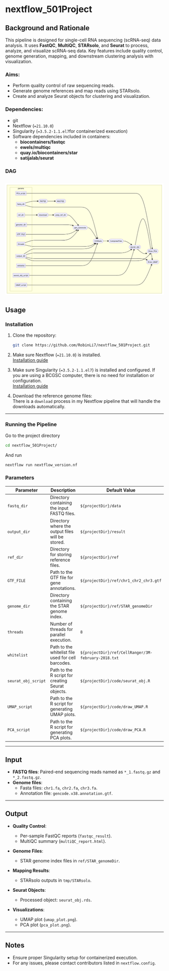 # nextflow_501Project

## Background and Rationale

This pipeline is designed for single-cell RNA sequencing (scRNA-seq) data analysis. It uses **FastQC**, **MultiQC**, **STARsolo**, and **Seurat** to process, analyze, and visualize scRNA-seq data. Key features include quality control, genome generation, mapping, and downstream clustering analysis with visualization.

### Aims:
- Perform quality control of raw sequencing reads.
- Generate genome references and map reads using STARsolo.
- Create and analyze Seurat objects for clustering and visualization.

### Dependencies:
- git
- Nextflow (`=21.10.0`)
- Singularity (`=3.5.2-1.1.el7`for containerized execution)
- Software dependencies included in containers:
  - **biocontainers/fastqc**
  - **ewels/multiqc**
  - **quay.io/biocontainers/star**
  - **satijalab/seurat**

### DAG
![DAG](DAG.png)
---

## Usage

### Installation

1. Clone the repository:
   ```bash
   git clone https://github.com/RobinLi7/nextflow_501Project.git
   ```
   
2. Make sure Nextflow (`=21.10.0`) is installed.\
   [Installation guide](https://www.nextflow.io/docs/latest/install.html)

4. Make sure Singularity (`=3.5.2-1.1.el7`) is installed and configured. If you are using a BCGSC computer, there is no need for installation or configuration.\
   [Installation guide](https://docs.sylabs.io/guides/3.0/user-guide/installation.html)
   
6. Download the reference genome files:\
   There is a `download` process in my Nextflow pipeline that will handle the downloads automatically.

---

### Running the Pipeline
Go to the project directory
```bash
cd nextflow_501Project/
```
And run
```bash
nextflow run nextflow_version.nf 
```

### Parameters

| Parameter            | Description                                               | Default Value                              |
|-----------------------|-----------------------------------------------------------|-------------------------------------------|
| `fastq_dir`          | Directory containing the input FASTQ files.                | `${projectDir}/data`                      |
| `output_dir`         | Directory where the output files will be stored.           | `${projectDir}/result`                    |
| `ref_dir`            | Directory for storing reference files.                     | `${projectDir}/ref`                       |
| `GTF_FILE`           | Path to the GTF file for gene annotations.                 | `${projectDir}/ref/chr1_chr2_chr3.gtf`    |
| `genome_dir`         | Directory containing the STAR genome index.                | `${projectDir}/ref/STAR_genomeDir`        |
| `threads`            | Number of threads for parallel execution.                  | `8`                                       |
| `whitelist`          | Path to the whitelist file used for cell barcodes.         | `${projectDir}/ref/CellRanger/3M-february-2018.txt` |
| `seurat_obj_script`  | Path to the R script for creating Seurat objects.          | `${projectDir}/code/seurat_obj.R`         |
| `UMAP_script`        | Path to the R script for generating UMAP plots.            | `${projectDir}/code/draw_UMAP.R`          |
| `PCA_script`         | Path to the R script for generating PCA plots.             | `${projectDir}/code/draw_PCA.R`           |

---

## Input

- **FASTQ files**: Paired-end sequencing reads named as `*_1.fastq.gz` and `*_2.fastq.gz`.
- **Genome files**:
  - Fasta files: `chr1.fa`, `chr2.fa`, `chr3.fa`.
  - Annotation file: `gencode.v38.annotation.gtf`.

---

## Output

- **Quality Control**:
  - Per-sample FastQC reports (`fastqc_result`).
  - MultiQC summary (`multiQC_report.html`).

- **Genome Files**:
  - STAR genome index files in `ref/STAR_genomeDir`.

- **Mapping Results**:
  - STARsolo outputs in `tmp/STARsolo`.

- **Seurat Objects**:
  - Processed object: `seurat_obj.rds`.

- **Visualizations**:
  - UMAP plot (`umap_plot.png`).
  - PCA plot (`pca_plot.png`).

---

## Notes

- Ensure proper Singularity setup for containerized execution.
- For any issues, please contact contributors listed in `nextflow.config`.
